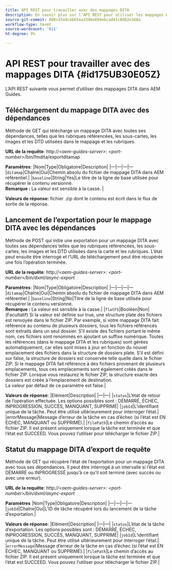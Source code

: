 ```yaml
---
title: API REST pour travailler avec des mappages DITA
description: En savoir plus sur l’API REST pour utiliser les mappages DITA
source-git-commit: 880cd344ceb65ea339be699ebcad41c0d62e168a
workflow-type: tm+mt
source-wordcount: '611'
ht-degree: 0%

---
```


# API REST pour travailler avec des mappages DITA {#id175UB30E05Z}

L’API REST suivante vous permet d’utiliser des mappages DITA dans AEM Guides.

## Téléchargement du mappage DITA avec des dépendances

Méthode de GET qui télécharge un mappage DITA avec toutes ses dépendances, telles que les rubriques référencées, les sous-cartes, les images et les DTD utilisées dans le mappage et les rubriques.

**URL de la requête**: http://*&lt;aem-guides-server>*: *&lt;port-number>*/bin/fmdita/exportditamap

**Paramètres**: |Nom|Type|Obligatoire|Description| |—|—|—|— |`ditamap`|Chaîne|Oui|Chemin absolu du fichier de mappage DITA dans AEM référentiel.| |`baseline`|String|Yes|Le titre de la ligne de base utilisée pour récupérer le contenu versionné. <br> **Remarque :** La valeur est sensible à la casse. |

**Valeurs de réponse**: fichier .zip dont le contenu est écrit dans le flux de sortie de la réponse.

## Lancement de l’exportation pour le mappage DITA avec les dépendances

Méthode de POST qui initie une exportation pour un mappage DITA avec toutes ses dépendances telles que les rubriques référencées, les sous-cartes, les images et les DTD utilisées dans la carte et les rubriques. L’état peut ensuite être interrogé et l’URL de téléchargement peut être récupérée une fois l’opération terminée.

**URL de la requête**: http:*//&lt;aem-guides-server>: &lt;port-number>/bin/dxml/async-export*

**Paramètres**: |Nom|Type|Obligatoire|Description| |—|—|—|— |`ditamap`|Chaîne|Oui|Chemin absolu du fichier de mappage DITA dans AEM référentiel.| |`baseline`|String|No|Titre de la ligne de base utilisée pour récupérer le contenu versionné. <br> **Remarque :** La valeur est sensible à la casse.| |`flatFS`|Booléen|Non|\(Facultatif\) Si la valeur est définie sur true, une structure plate des fichiers est renvoyée dans le fichier ZIP. Par exemple, si votre mappage DITA fait référence au contenu de plusieurs dossiers, tous les fichiers référencés sont extraits dans un seul dossier. S’il existe des fichiers portant le même nom, ces fichiers sont renommés en ajoutant un suffixe numérique. Toutes les références \(dans le mappage DITA et les rubriques\) sont gérées automatiquement, car elles sont mises à jour en fonction du nouvel emplacement des fichiers dans la structure de dossiers plate. S’il est défini sur false, la structure de dossiers est conservée telle quelle dans le fichier ZIP. Si le mappage DITA fait référence à des fichiers provenant de plusieurs emplacements, tous ces emplacements sont également créés dans le fichier ZIP. Lorsque vous restaurez le fichier ZIP, la structure exacte des dossiers est créée à l’emplacement de destination. <br> La valeur par défaut de ce paramètre est false.|

**Valeurs de réponse**: |Elément|Description| |—|—| |`status`|L’état de retour de l’opération effectuée. Les options possibles sont : DÉMARRÉ, ÉCHEC, INPROGRESSION, SUCCÈS, MANQUANT, SUPPRIMÉ| |`jobId`|L’identifiant unique de la tâche. Peut être utilisé ultérieurement pour interroger l’état.| |errorMessage|Message d’erreur de la tâche en cas d’échec \(si l’état est EN ÉCHEC, MANQUANT ou SUPPRIMÉ\).| |`filePath`|Le chemin d’accès au fichier ZIP. Il est présent uniquement lorsque la tâche est terminée et que l’état est SUCCEED. Vous pouvez l’utiliser pour télécharger le fichier ZIP.|

## Statut du mappage DITA d’export de requête

Méthode de GET qui récupère l’état de l’exportation pour un mappage DITA avec tous ses dépendances. Il peut être interrogé à un intervalle si l’état est DÉMARRÉ ou INPROGRESSÉ jusqu’à ce qu’il soit terminé \(avec succès ou avec une erreur\).

**URL de la requête**: http:*//&lt;aem-guides-server>: &lt;port-number>/bin/dxml/async-export*

**Paramètres**
|Nom|Type|Obligatoire|Description| |—|—|—|— |`jobId`|Chaîne|Oui|L’ID de tâche récupéré lors du lancement de la tâche d’exportation.|

**Valeurs de réponse**: |Elément|Description| |—|—| |`status`|L’état de la tâche d’exportation. Les options possibles sont : DÉMARRÉ, ÉCHEC, INPROGRESSION, SUCCÈS, MANQUANT, SUPPRIMÉ| |`jobId`|L’identifiant unique de la tâche. Peut être utilisé ultérieurement pour interroger l’état.| |`errorMessage`|Message d’erreur de la tâche en cas d’échec \(si l’état est EN ÉCHEC, MANQUANT ou SUPPRIMÉ\).| |`filePath`|Le chemin d’accès au fichier ZIP. Il est présent uniquement lorsque la tâche est terminée et que l’état est SUCCEED. Vous pouvez l’utiliser pour télécharger le fichier ZIP.|
